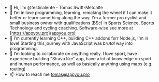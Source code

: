 - 👋 Hi, I’m @festinalente - Tomás Swift-Metcalfe 
- 👀 I’m in love programming, learning, remaking the wheel if I can make it better or learn something along the way. 
I'm a former pro cyclist and small business owner with qualifications (BSc) in Sports Science, Sports Technology and
cycling coaching. Software-wise see more at [https://appyou.pro](appyou.pro) 
- 🌱 I’m currently learning C++, building C++ addons forr Node.js, I'm in love! Starting this journey with JavaScript 
was *brutal* way into programming.  
- 💞️ I’m looking to collaborate on anything really. I love sport, have experience building "Strava like" app, have a 
lot of knowledge on sport and human performance, as well as basically anything using maps (e.g. routing) 
- 📫 How to reach me tomas@appyou.pro

<!---
festinalente/festinalente is a ✨ special ✨ repository because its `README.md` (this file) appears on your GitHub profile.
You can click the Preview link to take a look at your changes.
--->
